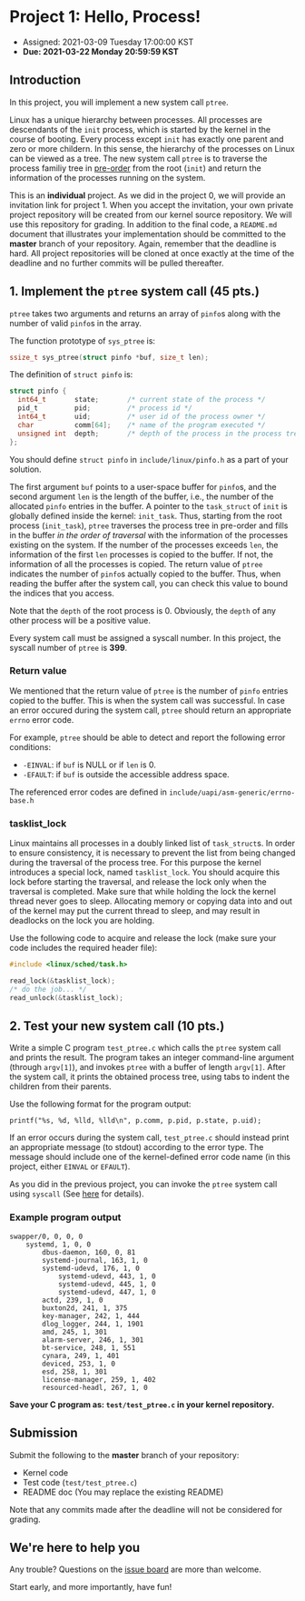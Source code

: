 # Project 1: Hello, Process!

* Assigned: 2021-03-09 Tuesday 17:00:00 KST
* **Due: 2021-03-22 Monday 20:59:59 KST**

## Introduction

In this project, you will implement a new system call `ptree`.

Linux has a unique hierarchy between processes. All processes are descendants of the `init` process, which is started by the kernel in the course of booting. Every process except `init` has exactly one parent and zero or more childern. In this sense, the hierarchy of the processes on Linux can be viewed as a tree. The new system call `ptree` is to traverse the process familiy tree in [pre-order](https://en.wikipedia.org/wiki/Tree_traversal#Pre-order,_NLR) from the root (`init`) and return the information of the processes running on the system.

This is an **individual** project. As we did in the project 0, we will provide an invitation link for project 1. When you accept the invitation, your own private project repository will be created from our kernel source repository. We will use this repository for grading. In addition to the final code, a `README.md` document that illustrates your implementation should be committed to the **master** branch of your repository. Again, remember that the deadline is hard. All project repositories will be cloned at once exactly at the time of the deadline and no further commits will be pulled thereafter.

## 1. Implement the `ptree` system call (45 pts.)

`ptree` takes two arguments and returns an array of `pinfo`s along with the number of valid `pinfo`s in the array.

The function prototype of `sys_ptree` is:
```c
ssize_t sys_ptree(struct pinfo *buf, size_t len);
```

The definition of `struct pinfo` is:
```c
struct pinfo {
  int64_t       state;       /* current state of the process */
  pid_t         pid;         /* process id */
  int64_t       uid;         /* user id of the process owner */
  char          comm[64];    /* name of the program executed */
  unsigned int  depth;       /* depth of the process in the process tree */
};
```
You should define `struct pinfo` in `include/linux/pinfo.h` as a part of your solution.

The first argument `buf` points to a user-space buffer for `pinfo`s, and the second argument `len` is the length of the buffer, i.e., the number of the allocated `pinfo` entries in the buffer.
A pointer to the `task_struct` of `init` is globally defined inside the kernel: `init_task`. Thus, starting from the root process (`init_task`), `ptree` traverses the process tree in pre-order and fills in the buffer _in the order of traversal_ with the information of the processes existing on the system.
If the number of the processes exceeds `len`, the information of the first `len` processes is copied to the buffer.
If not, the information of all the processes is copied.
The return value of `ptree` indicates the number of `pinfo`s actually copied to the buffer.
Thus, when reading the buffer after the system call, you can check this value to bound the indices that you access.

Note that the `depth` of the root process is 0. Obviously, the `depth` of any other process will be a positive value.

Every system call must be assigned a syscall number. In this project, the syscall number of `ptree` is **399**.

### Return value

We mentioned that the return value of `ptree` is the number of `pinfo` entries copied to the buffer.
This is when the system call was successful.
In case an error occured during the system call, `ptree` should return an appropriate `errno` error code.

For example, `ptree` should be able to detect and report the following error conditions:
* `-EINVAL`: if `buf` is NULL or if `len` is 0.
* `-EFAULT`: if `buf` is outside the accessible address space.

The referenced error codes are defined in `include/uapi/asm-generic/errno-base.h`

### tasklist_lock

Linux maintains all processes in a doubly linked list of `task_struct`s. In order to ensure consistency, it is necessary to prevent the list from being changed during the traversal of the process tree. For this purpose the kernel introduces a special lock, named `tasklist_lock`. You should acquire this lock before starting the traversal, and release the lock only when the traversal is completed. Make sure that while holding the lock the kernel thread never goes to sleep. Allocating memory or copying data into and out of the kernel may put the current thread to sleep, and may result in deadlocks on the lock you are holding.

Use the following code to acquire and release the lock (make sure your code includes the required header file):
```c
#include <linux/sched/task.h>

read_lock(&tasklist_lock);
/* do the job... */
read_unlock(&tasklist_lock);
```

## 2. Test your new system call (10 pts.)

Write a simple C program `test_ptree.c` which calls the `ptree` system call and prints the result. The program takes an integer command-line argument (through `argv[1]`), and invokes `ptree` with a buffer of length `argv[1]`. After the system call, it prints the obtained process tree, using tabs to indent the children from their parents.

Use the following format for the program output:

```
printf("%s, %d, %lld, %lld\n", p.comm, p.pid, p.state, p.uid);
```

If an error occurs during the system call, `test_ptree.c` should instead print an appropriate message (to stdout) according to the error type. The message should include one of the kernel-defined error code name (in this project, either `EINVAL` or `EFAULT`).

As you did in the previous project, you can invoke the `ptree` system call using `syscall` (See [here](https://linux.die.net/man/2/syscall) for details).

### Example program output

```
swapper/0, 0, 0, 0
	systemd, 1, 0, 0
		dbus-daemon, 160, 0, 81
		systemd-journal, 163, 1, 0
		systemd-udevd, 176, 1, 0
			systemd-udevd, 443, 1, 0
			systemd-udevd, 445, 1, 0
			systemd-udevd, 447, 1, 0
		actd, 239, 1, 0
		buxton2d, 241, 1, 375
		key-manager, 242, 1, 444
		dlog_logger, 244, 1, 1901
		amd, 245, 1, 301
		alarm-server, 246, 1, 301
		bt-service, 248, 1, 551
		cynara, 249, 1, 401
		deviced, 253, 1, 0
		esd, 258, 1, 301
		license-manager, 259, 1, 402
		resourced-headl, 267, 1, 0
```

**Save your C program as: `test/test_ptree.c` in your kernel repository.**

## Submission

Submit the following to the **master** branch of your repository:  
* Kernel code
* Test code (`test/test_ptree.c`)
* README doc (You may replace the existing README)

Note that any commits made after the deadline will not be considered for grading.

## We're here to help you

Any trouble? Questions on the [issue board](https://github.com/swsnu/osspr2021/issues) are more than welcome.

Start early, and more importantly, have fun!
